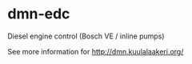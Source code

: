 # dmn-edc
Diesel engine control (Bosch VE / inline pumps)

See more information for http://dmn.kuulalaakeri.org/
